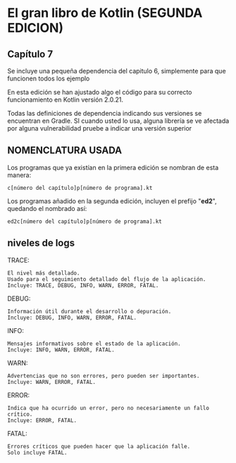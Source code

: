 # El gran libro de Kotlin (SEGUNDA EDICION)
## Capítulo 7

Se incluye una pequeña dependencia del capitulo 6, 
simplemente para que funcionen todos los ejemplo

En esta edición se han ajustado algo el código para su 
correcto funcionamiento en Kotlin versión 2.0.21. 

Todas las definiciones de dependencia indicando sus versiones se 
encuentran en Gradle. SI cuando usted lo usa, alguna librería 
se ve afectada por alguna vulnerabilidad pruebe a indicar una 
versión superior

## NOMENCLATURA USADA
Los programas que ya existían en la primera edición se nombran
de esta manera: 

    c[número del capítulo]p[número de programa].kt

Los programas añadido en la segunda edición, 
incluyen el prefijo "**ed2**", 
quedando el nombrado así:

    ed2c[número del capítulo]p[número de programa].kt

## niveles de logs
TRACE:

    El nivel más detallado.
    Usado para el seguimiento detallado del flujo de la aplicación.
    Incluye: TRACE, DEBUG, INFO, WARN, ERROR, FATAL.

DEBUG:

    Información útil durante el desarrollo o depuración.
    Incluye: DEBUG, INFO, WARN, ERROR, FATAL.

INFO:

    Mensajes informativos sobre el estado de la aplicación.
    Incluye: INFO, WARN, ERROR, FATAL.

WARN:

    Advertencias que no son errores, pero pueden ser importantes.
    Incluye: WARN, ERROR, FATAL.

ERROR:

    Indica que ha ocurrido un error, pero no necesariamente un fallo crítico.
    Incluye: ERROR, FATAL.

FATAL:

    Errores críticos que pueden hacer que la aplicación falle.
    Solo incluye FATAL.